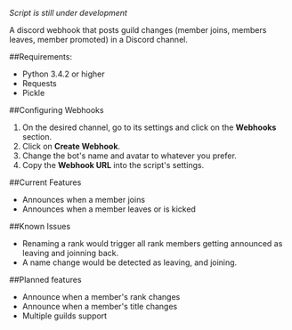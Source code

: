 *Script is still under development*

A discord webhook that posts guild changes (member joins, members leaves, member promoted) in a Discord channel.


##Requirements:
* Python 3.4.2 or higher
* Requests
* Pickle

##Configuring Webhooks
1. On the desired channel, go to its settings and click on the **Webhooks** section.
2. Click on **Create Webhook**.
3. Change the bot's name and avatar to whatever you prefer.
4. Copy the **Webhook URL** into the script's settings.

##Current Features
* Announces when a member joins
* Announces when a member leaves or is kicked

##Known Issues
* Renaming a rank would trigger all rank members getting announced as leaving and joinning back.
* A name change would be detected as leaving, and joining.

##Planned features
* Announce when a member's rank changes
* Announce when a member's title changes
* Multiple guilds support